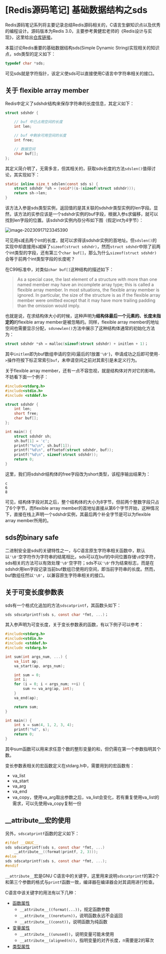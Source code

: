 # [Redis源码笔记] 基础数据结构之sds

Redis源码笔记系列将主要记录总结Redis源码相关的，C语言生僻知识点以及优秀的编程设计。源码版本为Redis 3.0，主要参考黄健宏老师的《Redis设计与实现》，这里给出[仓库链接](https://github.com/huangz1990/redis-3.0-annotated)。

本篇讨论Redis重要的基础数据结构sds(Simple Dynamic String)实现相关的知识点，sds类型的定义如下：

```c
typedef char *sds;
```

可见sds就是字符指针，该定义使sds可以直接使用C语言中字符串相关的接口。

## 关于 flexible array member

Redis中定义了sdshdr结构来保存字符串的长度信息，其定义如下：

```c
struct sdshdr {
    
    // buf 中已占用空间的长度
    int len;

    // buf 中剩余可用空间的长度
    int free;

    // 数据空间
    char buf[];
};
```

其定义简介明了，无需多言，但其相关的，获取sds长度的方法`sdslen()`值得讨论，其实现如下：

```c
static inline size_t sdslen(const sds s) {
    struct sdshdr *sh = (void*)(s-(sizeof(struct sdshdr)));
    return sh->len;
}
```

该方法入参是sds类型实例，返回值的是其关联的sdshdr类型实例的len字段。显然，该方法的实参应该是一个sdshdr实例的buf字段，根据入参s求偏移，就可以找到len字段的位置。该sdshdr实例内存分布如下图（假定int为4字节）：

![image-20230917123345390](https://mengde-pic-bed.oss-cn-hangzhou.aliyuncs.com/img/image-20230917123345390.png)

可见用s减去两个int的长度，就可以求得该sdshdr实例的首地址。但`sdslen()`的实现中却直接用s减掉了`sizeof(struct sdshdr)`，然而`struct sdshdr`中除了前两个int类型的字段，还有第三个`char buf[]`，那么为什么`sizeof(struct sdshdr)`会等于前两个int类型字段的长度呢？

在C99标准中，对类似`char buf[]`这种结构的描述如下：

> As a special case, the last element of a structure with more than one named member may have an incomplete array type; this is called a flexible array member. In most situations, the flexible array member is ignored. In particular, the size of the structure is as if the flexible array member were omitted except that it may have more trailing padding than the omission would imply.

也就是说，在求结构体大小的时候，这种声明为**结构体最后一个元素的、长度未指定的**的flexible array member是被忽略的。同样，flexible array member的地址空间也需要显示分配，`sdsnewlen()`方法中展示了这种结构体通常的初始化方法为：

```c
struct sdshdr *sh = malloc(sizeof(struct sdshdr) + initlen + 1)；
```

其中`initlen`即为buf数组申请的空间(最后的1放置`'\0'`)，申请成功之后即可使用`->`操作符按下标正常索引`buf`，未申请空间之前对其索引是未定义行为。

关于flexible array member，还有一点不容忽视，就是结构体对齐对它的影响，不妨看下面一个例子：

```c
#include<stdarg.h>
#include<stdio.h>
#include <stddef.h>

struct sdshdr {
    int len;
    short free;
    char buf[];
};

int main() {
    struct sdshdr sh;
    sh.buf[1] = 'c';
    printf("%c\n", sh.buf[1]);
    printf("%d\n", offsetof(struct sdshdr, buf));
    printf("%d\n", sizeof(struct sdshdr));
    return 0;
}
```

这里，我们将sdshdr结构体的free字段改为short类型，该程序输出结果为：

```shell
c
6
8
```

可见，结构体字段对其之后，整个结构体的大小为8字节，但前两个整数字段只占了6个字节，而flexible array member的首地址直接从第6个字节开始，这种情况下，直接在栈上声明一个sdshdr实例，其最后两个补全字节是可以为flexible array member所用的。

## sds的binary safe

二进制安全是sds的关键特性之一，与C语言原生字符串相关函数中，默认以`'\0'`空字符作为字符串的结尾相比，sds可以在buf的中间位置存储`\0`空字符，sds相关的方法可以有效处理`'\0'`空字符；sds不以`'\0'`作为结束标志，而是在sdshdr用len字段记录当前buf数组已使用的空间，即当前字符串的长度。然而，buf数组任然以`'\0'`，以兼容原生字符串相关的接口。

## 关于可变长度参数表

sds有一个格式化追加的方法`sdscatprintf`，其函数头如下：

```c
sds sdscatprintf(sds s, const char *fmt, ...)；
```

其入参声明为可变长度，关于变长参数表的函数，有以下例子可以参考：

```c
#include<stdarg.h>
#include<stdio.h>
#include <stddef.h>
#include <stdarg.h>

int sum(int args_num, ...) {
    va_list ap;
    va_start(ap, args_num);

    int sum = 0;
    int i;
    for (i = 0; i < args_num; ++i) {
        sum += va_arg(ap, int);
    }
    va_end(ap);

    return sum;
}

int main() {
    int s = sum(4, 1, 2, 3, 4);
    printf("%d", s);
    return 0;
}
```

其中sum函数可以用来求任意个数的整形变量的和，但仍需在第一个参数指明其个数。

变长参数表相关的宏函数定义在stdarg.h中，需要用到的宏函数有：

- va_list
- va_start
- va_arg
- va_end
- va_copy，使用va_arg取出参数之后，va_list会变化，若有重复使用va_list的需求，可以先使用va_copy复制一份

## \_\_attribute\_\_宏的使用

另外，`sdscatprintf`函数的定义如下：

```c
#ifdef __GNUC__
sds sdscatprintf(sds s, const char *fmt, ...)
    __attribute__((format(printf, 2, 3)));
#else
sds sdscatprintf(sds s, const char *fmt, ...);
#endif
```

`__attribute__`宏是GNU C语言中的关键字，这里用来说明`sdscatprintf`的第2个和第三个参数的格式与`printf`函数一致，编译器在编译器会对其调用进行检查。

C语言中该关键字的用法有以下几种：

- [函数属性](https://gcc.gnu.org/onlinedocs/gcc-4.9.4/gcc/Function-Attributes.html#Function-Attributes)
    - `__attribute__((format(...))`，规定函数参数
    - `__attribute__((noreturn))`，说明函数永远不会返回
    - `__attribute__((const))`，说明函数为纯函数
- [变量属性](https://gcc.gnu.org/onlinedocs/gcc-4.9.4/gcc/Variable-Attributes.html#Variable-Attributes)
    - `__attribute__((unused))`，说明变量可能未使用
    - `__attribute__(aligned(n))`，指明变量的对齐长度，n需要是2的幂次
- [类型属性](https://gcc.gnu.org/onlinedocs/gcc-4.9.4/gcc/Type-Attributes.html#Type-Attributes)